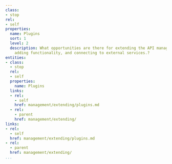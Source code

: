```yaml
---
class:
- stop
rel:
- self
properties:
  name: Plugins
  sort: 1
  level: 2
  description: What opportunities are there for extending the API management layer,
    adding functionality, and connecting to external services.?
entities:
- class:
  - stop
  rel:
  - self
  properties:
    name: Plugins
  links:
  - rel:
    - self
    href: management/extending/plugins.md
  - rel:
    - parent
    href: management/extending/
links:
- rel:
  - self
  href: management/extending/plugins.md
- rel:
  - parent
  href: management/extending/
...
```

